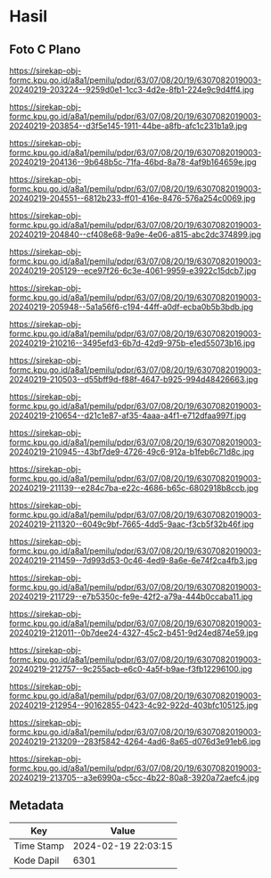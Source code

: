 # Hasil

## Foto C Plano

https://sirekap-obj-formc.kpu.go.id/a8a1/pemilu/pdpr/63/07/08/20/19/6307082019003-20240219-203224--9259d0e1-1cc3-4d2e-8fb1-224e9c9d4ff4.jpg

https://sirekap-obj-formc.kpu.go.id/a8a1/pemilu/pdpr/63/07/08/20/19/6307082019003-20240219-203854--d3f5e145-1911-44be-a8fb-afc1c231b1a9.jpg

https://sirekap-obj-formc.kpu.go.id/a8a1/pemilu/pdpr/63/07/08/20/19/6307082019003-20240219-204136--9b648b5c-71fa-46bd-8a78-4af9b164659e.jpg

https://sirekap-obj-formc.kpu.go.id/a8a1/pemilu/pdpr/63/07/08/20/19/6307082019003-20240219-204551--6812b233-ff01-416e-8476-576a254c0069.jpg

https://sirekap-obj-formc.kpu.go.id/a8a1/pemilu/pdpr/63/07/08/20/19/6307082019003-20240219-204840--cf408e68-9a9e-4e06-a815-abc2dc374899.jpg

https://sirekap-obj-formc.kpu.go.id/a8a1/pemilu/pdpr/63/07/08/20/19/6307082019003-20240219-205129--ece97f26-6c3e-4061-9959-e3922c15dcb7.jpg

https://sirekap-obj-formc.kpu.go.id/a8a1/pemilu/pdpr/63/07/08/20/19/6307082019003-20240219-205948--5a1a56f6-c194-44ff-a0df-ecba0b5b3bdb.jpg

https://sirekap-obj-formc.kpu.go.id/a8a1/pemilu/pdpr/63/07/08/20/19/6307082019003-20240219-210216--3495efd3-6b7d-42d9-975b-e1ed55073b16.jpg

https://sirekap-obj-formc.kpu.go.id/a8a1/pemilu/pdpr/63/07/08/20/19/6307082019003-20240219-210503--d55bff9d-f88f-4647-b925-994d48426663.jpg

https://sirekap-obj-formc.kpu.go.id/a8a1/pemilu/pdpr/63/07/08/20/19/6307082019003-20240219-210654--d21c1e87-af35-4aaa-a4f1-e712dfaa997f.jpg

https://sirekap-obj-formc.kpu.go.id/a8a1/pemilu/pdpr/63/07/08/20/19/6307082019003-20240219-210945--43bf7de9-4726-49c6-912a-b1feb6c71d8c.jpg

https://sirekap-obj-formc.kpu.go.id/a8a1/pemilu/pdpr/63/07/08/20/19/6307082019003-20240219-211139--e284c7ba-e22c-4686-b65c-6802918b8ccb.jpg

https://sirekap-obj-formc.kpu.go.id/a8a1/pemilu/pdpr/63/07/08/20/19/6307082019003-20240219-211320--6049c9bf-7665-4dd5-9aac-f3cb5f32b46f.jpg

https://sirekap-obj-formc.kpu.go.id/a8a1/pemilu/pdpr/63/07/08/20/19/6307082019003-20240219-211459--7d993d53-0c46-4ed9-8a6e-6e74f2ca4fb3.jpg

https://sirekap-obj-formc.kpu.go.id/a8a1/pemilu/pdpr/63/07/08/20/19/6307082019003-20240219-211729--e7b5350c-fe9e-42f2-a79a-444b0ccaba11.jpg

https://sirekap-obj-formc.kpu.go.id/a8a1/pemilu/pdpr/63/07/08/20/19/6307082019003-20240219-212011--0b7dee24-4327-45c2-b451-9d24ed874e59.jpg

https://sirekap-obj-formc.kpu.go.id/a8a1/pemilu/pdpr/63/07/08/20/19/6307082019003-20240219-212757--9c255acb-e6c0-4a5f-b9ae-f3fb12296100.jpg

https://sirekap-obj-formc.kpu.go.id/a8a1/pemilu/pdpr/63/07/08/20/19/6307082019003-20240219-212954--90162855-0423-4c92-922d-403bfc105125.jpg

https://sirekap-obj-formc.kpu.go.id/a8a1/pemilu/pdpr/63/07/08/20/19/6307082019003-20240219-213209--283f5842-4264-4ad6-8a65-d076d3e91eb6.jpg

https://sirekap-obj-formc.kpu.go.id/a8a1/pemilu/pdpr/63/07/08/20/19/6307082019003-20240219-213705--a3e6990a-c5cc-4b22-80a8-3920a72aefc4.jpg


## Metadata

| Key        | Value               |
| ---------- | ------------------- |
| Time Stamp | 2024-02-19 22:03:15 |
| Kode Dapil | 6301                |



